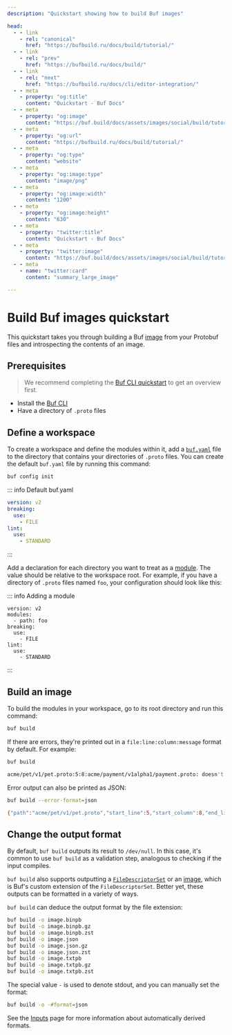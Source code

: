 ```yaml
---
description: "Quickstart showing how to build Buf images"

head:
  - - link
    - rel: "canonical"
      href: "https://bufbuild.ru/docs/build/tutorial/"
  - - link
    - rel: "prev"
      href: "https://bufbuild.ru/docs/build/"
  - - link
    - rel: "next"
      href: "https://bufbuild.ru/docs/cli/editor-integration/"
  - - meta
    - property: "og:title"
      content: "Quickstart - Buf Docs"
  - - meta
    - property: "og:image"
      content: "https://buf.build/docs/assets/images/social/build/tutorial.png"
  - - meta
    - property: "og:url"
      content: "https://bufbuild.ru/docs/build/tutorial/"
  - - meta
    - property: "og:type"
      content: "website"
  - - meta
    - property: "og:image:type"
      content: "image/png"
  - - meta
    - property: "og:image:width"
      content: "1200"
  - - meta
    - property: "og:image:height"
      content: "630"
  - - meta
    - property: "twitter:title"
      content: "Quickstart - Buf Docs"
  - - meta
    - property: "twitter:image"
      content: "https://buf.build/docs/assets/images/social/build/tutorial.png"
  - - meta
    - name: "twitter:card"
      content: "summary_large_image"

---
```


# Build Buf images quickstart

This quickstart takes you through building a Buf [image](../../reference/images/) from your Protobuf files and introspecting the contents of an image.

## Prerequisites

> We recommend completing the [Buf CLI quickstart](../../cli/quickstart/) to get an overview first.

- Install the [Buf CLI](../../cli/installation/)
- Have a directory of `.proto` files

## Define a workspace

To create a workspace and define the modules within it, add a [`buf.yaml`](../../configuration/v2/buf-yaml/) file to the directory that contains your directories of `.proto` files. You can create the default `buf.yaml` file by running this command:

```sh
buf config init
```

::: info Default buf.yaml

```yaml
version: v2
breaking:
  use:
    - FILE
lint:
  use:
    - STANDARD
```

:::

Add a declaration for each directory you want to treat as a [module](../../cli/modules-workspaces/). The value should be relative to the workspace root. For example, if you have a directory of `.proto` files named `foo`, your configuration should look like this:

::: info Adding a module

```yaml{2,3}
version: v2
modules:
  - path: foo
breaking:
  use:
    - FILE
lint:
  use:
    - STANDARD
```

:::

## Build an image

To build the modules in your workspace, go to its root directory and run this command:

```sh
buf build
```

If there are errors, they're printed out in a `file:line:column:message` format by default. For example:

```sh
buf build

acme/pet/v1/pet.proto:5:8:acme/payment/v1alpha1/payment.proto: doesn't exist
```

Error output can also be printed as JSON:

```sh
buf build --error-format=json

{"path":"acme/pet/v1/pet.proto","start_line":5,"start_column":8,"end_line":5,"end_column":8,"type":"COMPILE","message":"acme/payment/v1alpha1/payment.proto: doesn't exist"}
```

## Change the output format

By default, `buf build` outputs its result to `/dev/null`. In this case, it's common to use `buf build` as a validation step, analogous to checking if the input compiles.

`buf build` also supports outputting a [`FileDescriptorSet`](https://github.com/protocolbuffers/protobuf/blob/main/src/google/protobuf/descriptor.proto) or an [image](../../reference/images/), which is Buf's custom extension of the `FileDescriptorSet`. Better yet, these outputs can be formatted in a variety of ways.

`buf build` can deduce the output format by the file extension:

```sh
buf build -o image.binpb
buf build -o image.binpb.gz
buf build -o image.binpb.zst
buf build -o image.json
buf build -o image.json.gz
buf build -o image.json.zst
buf build -o image.txtpb
buf build -o image.txtpb.gz
buf build -o image.txtpb.zst
```

The special value `-` is used to denote stdout, and you can manually set the format:

```sh
buf build -o -#format=json
```

See the [Inputs](../../reference/inputs/#automatically-derived-formats) page for more information about automatically derived formats.
